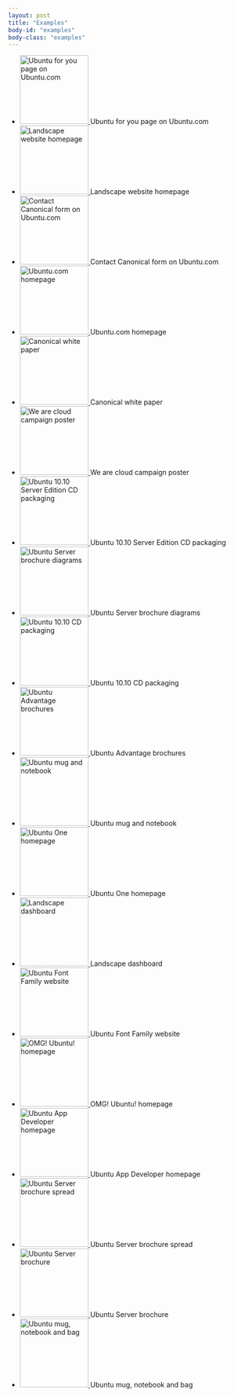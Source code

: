 ```yaml
---
layout: post
title: "Examples"
body-id: "examples"
body-class: "examples"
---
```


<div class="row no-border">
<div class="twelve-col last-col">
<ul class="loop-results clearfix">
<li>
<a class="pretty-photo" href="https://assets.ubuntu.com/v1/152a19e1-ubuntu-web-ubuntu-for-you.png">
<img src="https://assets.ubuntu.com/v1/b67fb5f7-ubuntu-web-ubuntu-for-you-140x140.png" width="140" height="140" title="Ubuntu for you page on Ubuntu.com" alt="Ubuntu for you page on Ubuntu.com" />
</a>
Ubuntu for you page on Ubuntu.com     </li>
<li>
<a class="pretty-photo" href="https://assets.ubuntu.com/v1/2571b5ee-landscape-homepage2.png">
<img src="https://assets.ubuntu.com/v1/f23d1298-landscape-homepage2-140x140.png" width="140" height="140" title="Landscape website homepage" alt="Landscape website homepage" />
</a>
Landscape website homepage     </li>
<li>
<a class="pretty-photo" href="https://assets.ubuntu.com/v1/4806a317-ubuntu-web-form-contact-canonical.png">
<img src="https://assets.ubuntu.com/v1/4da8641d-ubuntu-web-form-contact-canonical-140x140.png" width="140" height="140" title="Contact Canonical form on Ubuntu.com" alt="Contact Canonical form on Ubuntu.com" />
</a>
Contact Canonical form on Ubuntu.com     </li>
<li>
<a class="pretty-photo" href="https://assets.ubuntu.com/v1/cdbac36f-ubuntu-web-homepage.png">
<img src="https://assets.ubuntu.com/v1/9ea48b2b-ubuntu-web-homepage-140x140.png" width="140" height="140" title="Ubuntu.com homepage" alt="Ubuntu.com homepage" />
</a>
Ubuntu.com homepage     </li>
<li>
<a class="pretty-photo" href="https://assets.ubuntu.com/v1/bdc631cc-canonical-white-paper.png">
<img src="https://assets.ubuntu.com/v1/a43cdfad-canonical-white-paper-140x140.png" width="140" height="140" title="Canonical white paper" alt="Canonical white paper" />
</a>
Canonical white paper     </li>
<li>
<a class="pretty-photo" href="https://assets.ubuntu.com/v1/7db1f2a9-ubuntu-we-are-cloud-ad.png">
<img src="https://assets.ubuntu.com/v1/26acb47e-ubuntu-we-are-cloud-ad-140x140.png" width="140" height="140" title="We are cloud campaign poster" alt="We are cloud campaign poster" />
</a>
We are cloud campaign poster     </li>
<li>
<a class="pretty-photo" href="https://assets.ubuntu.com/v1/298bce76-ubuntu-server-edition-cd-packaging-1010.png">
<img src="https://assets.ubuntu.com/v1/991870d8-ubuntu-server-edition-cd-packaging-1010-140x140.png" width="140" height="140" title="Ubuntu 10.10 Server Edition CD packaging" alt="Ubuntu 10.10 Server Edition CD packaging" />
</a>
Ubuntu 10.10 Server Edition CD packaging     </li>
<li>
<a class="pretty-photo" href="https://assets.ubuntu.com/v1/f225b375-ubuntu-server-brochure-diagram.png">
<img src="https://assets.ubuntu.com/v1/2ebf6822-ubuntu-server-brochure-diagram-140x140.png" width="140" height="140" title="Ubuntu Server brochure diagrams" alt="Ubuntu Server brochure diagrams" />
</a>
Ubuntu Server brochure diagrams     </li>
<li>
<a class="pretty-photo" href="https://assets.ubuntu.com/v1/6ea970f9-ubuntu-cd-packaging-1010.png">
<img src="https://assets.ubuntu.com/v1/48a841df-ubuntu-cd-packaging-1010-140x140.png" width="140" height="140" title="Ubuntu 10.10 CD packaging" alt="Ubuntu 10.10 CD packaging" />
</a>
Ubuntu 10.10 CD packaging     </li>
<li>
<a class="pretty-photo" href="https://assets.ubuntu.com/v1/df5aeb05-ubuntu-advantage-brochures.png">
<img src="https://assets.ubuntu.com/v1/c32194fd-ubuntu-advantage-brochures-140x140.png" width="140" height="140" title="Ubuntu Advantage brochures" alt="Ubuntu Advantage brochures" />
</a>
Ubuntu Advantage brochures     </li>
<li>
<a class="pretty-photo" href="https://assets.ubuntu.com/v1/180a7441-mug-notebook.png">
<img src="https://assets.ubuntu.com/v1/1609bb9f-mug-notebook-140x140.png" width="140" height="140" title="Ubuntu mug and notebook" alt="Ubuntu mug and notebook" />
</a>
Ubuntu mug and notebook     </li>
<li>
<a class="pretty-photo" href="https://assets.ubuntu.com/v1/93514a11-ubuntu-one-homepage.png">
<img src="https://assets.ubuntu.com/v1/ed7d2d69-ubuntu-one-homepage-140x140.png" width="140" height="140" title="Ubuntu One homepage" alt="Ubuntu One homepage" />
</a>
Ubuntu One homepage     </li>
<li>
<a class="pretty-photo" href="https://assets.ubuntu.com/v1/8c24b2c4-landscape-dashboard-logged-in.png">
<img src="https://assets.ubuntu.com/v1/b1dc7567-landscape-dashboard-logged-in-140x140.png" width="140" height="140" title="Landscape dashboard" alt="Landscape dashboard" />
</a>
Landscape dashboard     </li>
<li>
<a class="pretty-photo" href="https://assets.ubuntu.com/v1/ce7c79b5-font-ubuntu-com-homepage.png">
<img src="https://assets.ubuntu.com/v1/c8c93892-font-ubuntu-com-homepage-140x140.png" width="140" height="140" title="Ubuntu Font Family website" alt="Ubuntu Font Family website" />
</a>
Ubuntu Font Family website     </li>
<li>
<a class="pretty-photo" href="https://assets.ubuntu.com/v1/296936bc-omgubuntu-homepage.png">
<img src="https://assets.ubuntu.com/v1/5efc7079-omgubuntu-homepage-140x140.png" width="140" height="140" title="OMG! Ubuntu! homepage" alt="OMG! Ubuntu! homepage" />
</a>
OMG! Ubuntu! homepage     </li>
<li>
<a class="pretty-photo" href="https://assets.ubuntu.com/v1/33748e6c-developer-ubuntu-com-homepage.png">
<img src="https://assets.ubuntu.com/v1/0ab7b4ec-developer-ubuntu-com-homepage-140x140.png" width="140" height="140" title="Ubuntu App Developer homepage" alt="Ubuntu App Developer homepage" />
</a>
Ubuntu App Developer homepage     </li>
<li>
<a class="pretty-photo" href="https://assets.ubuntu.com/v1/57ace28e-ubuntu-server-brochure-spread.png">
<img src="https://assets.ubuntu.com/v1/c69ee3cd-ubuntu-server-brochure-spread-140x140.png" width="140" height="140" title="Ubuntu Server brochure spread" alt="Ubuntu Server brochure spread" />
</a>
Ubuntu Server brochure spread     </li>
<li>
<a class="pretty-photo" href="https://assets.ubuntu.com/v1/f6fe1780-ubuntu-server-brochure-1.png">
<img src="https://assets.ubuntu.com/v1/fe47d084-ubuntu-server-brochure-1-140x140.png" width="140" height="140" title="Ubuntu Server brochure" alt="Ubuntu Server brochure" />
</a>
Ubuntu Server brochure     </li>
<li>
<a class="pretty-photo" href="https://assets.ubuntu.com/v1/83df5606-ubuntu-mug-bag-notebook.png">
<img src="https://assets.ubuntu.com/v1/e06f54cf-ubuntu-mug-bag-notebook-140x140.png" width="140" height="140" title="Ubuntu mug, notebook and bag" alt="Ubuntu mug, notebook and bag" />
</a>
Ubuntu mug, notebook and bag     </li>
</ul>     </div>
</div>
